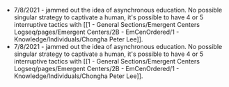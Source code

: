 - 7/8/2021 - jammed out the idea of asynchronous education. No possible singular strategy to captivate a human, it's possible to have 4 or 5 interruptive tactics with [[1 - General Sections/Emergent Centers Logseq/pages/Emergent Centers/2B - EmCenOrdered/1 - Knowledge/Individuals/Chongha Peter Lee]].
- 7/8/2021 - jammed out the idea of asynchronous education. No possible singular strategy to captivate a human, it's possible to have 4 or 5 interruptive tactics with [[1 - General Sections/Emergent Centers Logseq/pages/Emergent Centers/2B - EmCenOrdered/1 - Knowledge/Individuals/Chongha Peter Lee]].